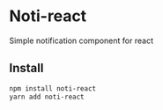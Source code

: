 # Noti-react

Simple notification component for react

## Install

```bash
npm install noti-react
yarn add noti-react
```